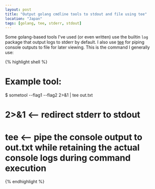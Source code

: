 ```yaml
---
layout: post
title: "Output golang cmdline tools to stdout and file using tee"
location: "Japan"
tags: [golang, tee, stderr, stdout]
---
```


Some golang-based tools I've used (or even written) use the builtin `log` package that output logs to stderr by default. I also use [tee](https://en.wikipedia.org/wiki/Tee_(command)) for piping console outputs to file for later viewing. This is the command I generally use:

{% highlight shell %}
# Example tool:
$ sometool --flag1 --flag2 2>&1 | tee out.txt

# 2>&1 <-- redirect stderr to stdout
# tee <-- pipe the console output to out.txt while retaining the actual console logs during command execution
{% endhighlight %}
